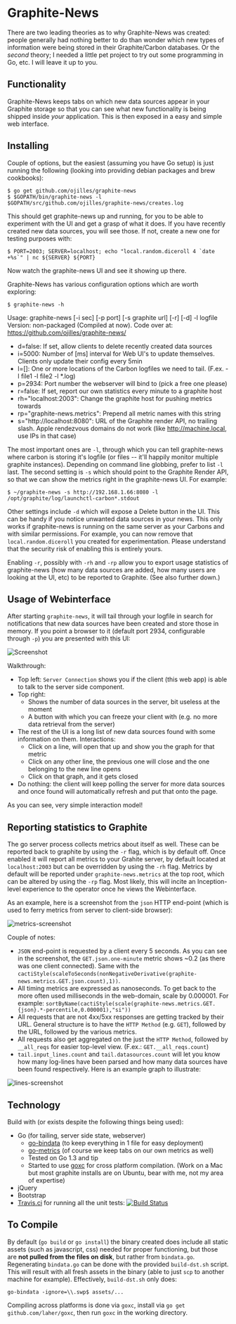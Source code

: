 Graphite-News
=============

There are two leading theories as to why Graphite-News was created: people
generally had nothing better to do than wonder which new types of information
were being stored in their Graphite/Carbon databases. Or the *second* theory; I
needed a little pet project to try out some programming in Go, etc. I will
leave it up to you.

Functionality
-------------
Graphite-News keeps tabs on which new data sources appear in your Graphite
storage so that you can see what new functionality is being shipped inside
*your* application. This is then exposed in a easy and simple web interface.

Installing
----------
Couple of options, but the easiest (assuming you have Go setup) is just running
the following (looking into providing debian packages and brew cookbooks):

    $ go get github.com/ojilles/graphite-news
    $ $GOPATH/bin/graphite-news -l $GOPATH/src/github.com/ojilles/graphite-news/creates.log

This should get graphite-news up and running, for you to be able to experiment
with the UI and get a grasp of what it does. If you have recently created new
data sources, you will see those. If not, create a new one for testing purposes
with:

    $ PORT=2003; SERVER=localhost; echo "local.random.diceroll 4 `date +%s`" | nc ${SERVER} ${PORT}

Now watch the graphite-news UI and see it showing up there.

Graphite-News has various configuration options which are worth exploring:

    $ graphite-news -h

Usage: graphite-news [-i sec] [-p port] [-s graphite url] [-r] [-d] -l logfile
Version: non-packaged (Compiled at now). Code over at: https://github.com/ojilles/graphite-news/

  * d=false: If set, allow clients to delete recently created data sources
  * i=5000: Number of [ms] interval for Web UI's to update themselves. Clients only update their config every 5min
  * l=[]: One or more locations of the Carbon logfiles we need to tail. (F.ex. -l file1 -l file2 -l *.log)
  * p=2934: Port number the webserver will bind to (pick a free one please)
  * r=false: If set, report our own statistics every minute to a graphite host
  * rh="localhost:2003": Change the graphite host for pushing metrics towards
  * rp="graphite-news.metrics": Prepend all metric names with this string
  * s="http://localhost:8080": URL of the Graphite render API, no trailing slash. Apple rendezvous domains do not work (like http://machine.local, use IPs in that case)

The most important ones are `-l`, through which you can tell graphite-news
where carbon is storing it's logfile (or files -- it'll happily monitor
multiple graphite instances). Depending on command line globbing, prefer to
list `-l` last. The second setting is `-s` which should point to the Graphite
Render API, so that we can show the metrics right in the graphite-news UI. For
example:

    $ ~/graphite-news -s http://192.168.1.66:8080 -l /opt/graphite/log/launchctl-carbon*.stdout

Other settings include `-d` which will expose a Delete button in the UI. This
can be handy if you notice unwanted data sources in your news. This only works
if graphite-news is running on the same server as your Carbons and with similar
permissions. For example, you can now remove that `local.random.diceroll` you
created for experimentation. Please understand that the security risk of
enabling this is entirely yours.

Enabling `-r`, possibly with `-rh` and `-rp` allow you to export usage
statistics of graphite-news (how many data sources are added, how many users
are looking at the UI, etc) to be reported to Graphite. (See also further
down.)

Usage of Webinterface
---------------------
After starting `graphite-news`, it will tail through your logfile in search for
notifications that new data sources have been created and store those in
memory. If you point a browser to it (default port 2934, configurable through
`-p`) you are presented with this UI:

![Screenshot](https://raw.githubusercontent.com/ojilles/graphite-news/master/docs/images/screenshot-1.png)

Walkthrough:

 * Top left: `Server Connection` shows you if the client (this web app) is able
   to talk to the server side component.
 * Top right:
   * Shows the number of data sources in the server, bit useless at the moment
   * A button with which you can freeze your client with (e.g. no more data
     retrieval from the server)
 * The rest of the UI is a long list of new data sources found with some
   information on them. Interactions:
   * Click on a line, will open that up and show you the graph for that metric
   * Click on any other line, the previous one will close and the one belonging
     to the new line opens
   * Click on that graph, and it gets closed
 * Do nothing: the client will keep polling the server for more data sources
   and once found will automatically refresh and put that onto the page.

As you can see, very simple interaction model!

Reporting statistics to Graphite
--------------------------------
The go server process collects metrics about itself as well. These can be
reported back to graphite by using the `-r` flag, which is by default off. Once
enabled it will report all metrics to your Grahite server, by default located
at `localhost:2003` but can be overridden by using the `-rh` flag. Metrics by
default will be reported under `graphite-news.metrics` at the top root, which
can be altered by using the `-rp` flag. Most likely, this will incite an
Inception-level experience to the operator once he views the Webinterface.

As an example, here is a screenshot from the `json` HTTP end-point (which is
used to ferry metrics from server to client-side browser):

![metrics-screenshot](https://raw.githubusercontent.com/ojilles/graphite-news/master/docs/images/metrics-screenshot.png)

Couple of notes:

 * `JSON` end-point is requested by a client every 5 seconds. As you can see in
   the screenshot, the `GET.json.one-minute` metric shows ~0.2 (as there was
   one client connected). Same with the
`cactiStyle(scaleToSeconds(nonNegativeDerivative(graphite-news.metrics.GET.json.count),1))`.
 * All timing metrics are expressed as nanoseconds. To get back to the more
   often used milliseconds in the web-domain, scale by 0.000001. For example:
   `sortByName(cactiStyle(scale(graphite-news.metrics.GET.{json}.*-percentile,0.000001),"si"))`
 * All requests that are not 4xx/5xx responses are getting tracked by their
   URL. General structure is to have the `HTTP Method` (e.g. `GET`), followed
   by the URL, followed by the various metrics.
 * All requests also get aggregated on the just the `HTTP Method`, followed by
   `__all_reqs` for easier top-level view. (F.ex.: `GET.__all_reqs.count`)
 * `tail.input_lines.count` and `tail.datasources.count` will let you know how
   many log-lines have been parsed and how many data sources have been found
   respectively. Here is an example graph to illustrate:

![lines-screenshot](https://raw.githubusercontent.com/ojilles/graphite-news/master/docs/images/lines-screenshot.png)

Technology
----------
Build with (or exists despite the following things being used):
 * Go (for tailing, server side state, webserver)
    * [go-bindata](https://github.com/jteeuwen/go-bindata) (to keep 
      everything in 1 file for easy deployment)
    * [go-metrics](https://github.com/rcrowley/go-metrics) (of course 
      we keep tabs on our own metrics as well)
    * Tested on Go 1.3 and tip
    * Started to use [goxc](https://github.com/laher/goxc/) for cross platform
      compilation. (Work on a Mac but most graphite installs are on Ubuntu,
      bear with me, not my area of expertise)
 * jQuery
 * Bootstrap
 * [Travis.ci](https://travis-ci.org/ojilles/graphite-news) for running all the unit tests: [![Build Status](https://travis-ci.org/ojilles/graphite-news.svg?branch=master)](https://travis-ci.org/ojilles/graphite-news)

To Compile
-----------
By default (`go build` or `go install`) the binary created does include all
static assets (such as javascript, css) needed for proper functioning, but
those are **not pulled from the files on disk**, but rather from `bindata.go`.
Regenerating `bindata.go` can be done with the provided `build-dst.sh` script.
This will result with all fresh assets in the binary (able to just `scp` to
another machine for example).  Effectively, `build-dst.sh` only does:

`go-bindata -ignore=\\.swp$ assets/...`

Compiling across platforms is done via `goxc`, install via `go get
github.com/laher/goxc`, then run `goxc` in the working directory.
